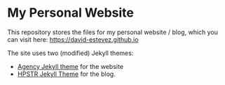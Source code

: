 # My Personal Website

This repository stores the files for my personal website / blog, which you can visit here: https://david-estevez.github.io

The site uses two (modified) Jekyll themes:
   * [Agency Jekyll theme](https://github.com/y7kim/agency-jekyll-theme) for the website
   * [HPSTR Jekyll Theme](https://github.com/mmistakes/hpstr-jekyll-theme) for the blog.